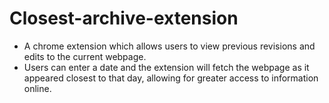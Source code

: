 # Closest-archive-extension

- A chrome extension which allows users to view previous revisions and edits to the current webpage.
- Users can enter a date and the extension will fetch the webpage as it appeared closest to that day, allowing for greater access to information online.
